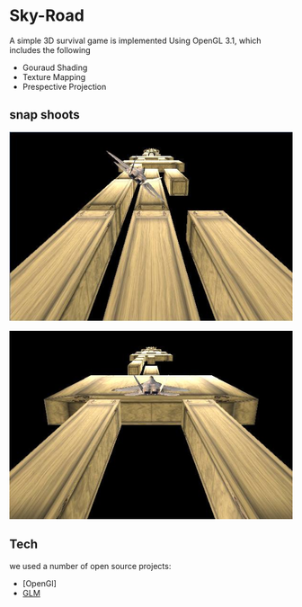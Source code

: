 Sky-Road
========

A  simple 3D survival game is implemented Using OpenGL 3.1, which includes the following
 - Gouraud Shading
 - Texture Mapping
 - Prespective Projection



snap shoots
-----------
![ScreenShot](http://github.com/azmy92/Sky-Road/blob/master/sky1.jpg?raw=true)

![ScreenShot](http://github.com/azmy92/Sky-Road/blob/master/sky2.jpg?raw=true)

Tech
----
we used a number of open source projects:
 * [OpenGl]
 * [GLM]

[GLM]:http://glm.g-truc.net/0.9.5/index.html
